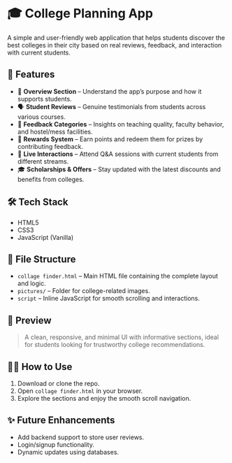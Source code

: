 # 🎓 College Planning App

A simple and user-friendly web application that helps students discover the best colleges in their city based on real reviews, feedback, and interaction with current students.

## 🚀 Features

- 📌 **Overview Section** – Understand the app’s purpose and how it supports students.
- 🗣️ **Student Reviews** – Genuine testimonials from students across various courses.
- 📝 **Feedback Categories** – Insights on teaching quality, faculty behavior, and hostel/mess facilities.
- 🎁 **Rewards System** – Earn points and redeem them for prizes by contributing feedback.
- 💬 **Live Interactions** – Attend Q&A sessions with current students from different streams.
- 🎓 **Scholarships & Offers** – Stay updated with the latest discounts and benefits from colleges.

## 🛠️ Tech Stack

- HTML5  
- CSS3  
- JavaScript (Vanilla)

## 📂 File Structure

- `collage finder.html` – Main HTML file containing the complete layout and logic.
- `pictures/` – Folder for college-related images.
- `script` – Inline JavaScript for smooth scrolling and interactions.

## 📸 Preview

> A clean, responsive, and minimal UI with informative sections, ideal for students looking for trustworthy college recommendations.

## 🧑‍💻 How to Use

1. Download or clone the repo.
2. Open `collage finder.html` in your browser.
3. Explore the sections and enjoy the smooth scroll navigation.

## ✨ Future Enhancements

- Add backend support to store user reviews.
- Login/signup functionality.
- Dynamic updates using databases.

